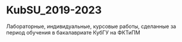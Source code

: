 # KubSU_2019-2023
Лабораторные, индивидуальные, курсовые работы, сделанные за период обучения в бакалавриате КубГУ на ФКТиПМ
